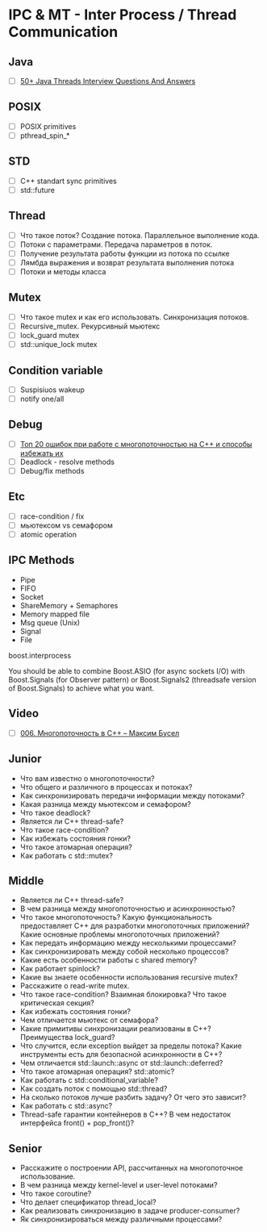 # IPC & MT - Inter Process / Thread Communication

## Java

- [ ] [50+ Java Threads Interview Questions And Answers](https://javaconceptoftheday.com/java-threads-interview-questions-and-answers/)

## POSIX

- [ ] POSIX primitives
- [ ] pthread_spin_*

## STD

- [ ] C++ standart sync primitives
- [ ] std::future

## Thread

- [ ] Что такое поток? Создание потока. Параллельное выполнение кода.
- [ ] Потоки с параметрами. Передача параметров в поток.
- [ ] Получение результата работы функции из потока по ссылке
- [ ] Лямбда выражения и возврат результата выполнения потока
- [ ] Потоки и методы класса

## Mutex

- [ ] Что такое mutex и как его использовать. Синхронизация потоков.
- [ ] Recursive_mutex. Рекурсивный мьютекс
- [ ] lock_guard mutex
- [ ] std::unique_lock mutex

## Condition variable

- [ ] Suspisiuos wakeup
- [ ] notify one/all

## Debug

- [ ] [Топ 20 ошибок при работе с многопоточностью на С++ и способы избежать их](https://habr.com/ru/post/443406/)
- [ ] Deadlock - resolve methods
- [ ] Debug/fix methods

## Etc

- [ ] race-condition / fix
- [ ] мьютексом vs семафором
- [ ] atomic operation

## IPC Methods

- Pipe
- FIFO
- Socket
- ShareMemory + Semaphores
- Memory mapped file
- Msg queue (Unix)
- Signal
- File

boost.interprocess

You should be able to combine Boost.ASIO (for async sockets I/O)
with Boost.Signals (for Observer pattern) or Boost.Signals2 (threadsafe version of Boost.Signals)
to achieve what you want.

## Video

- [ ] [006. Многопоточность в С++ – Максим Бусел](https://www.youtube.com/watch?v=-TuJP8pUBW0)

## Junior

- Что вам известно о многопоточности?
- Что общего и различного в процессах и потоках?
- Как синхронизировать передачи информации между потоками?
- Какая разница между мьютексом и семафором?
- Что такое deadlock?
- Является ли С++ thread-safe?
- Что такое race-condition?
- Как избежать состояния гонки?
- Что такое атомарная операция?
- Как работать с std::mutex?

## Middle

- Является ли С++ thread-safe?
- В чем разница между многопоточностью и асинхронностью?
- Что такое многопоточность? Какую функциональность предоставляет С++ для разработки многопоточных
  приложений? Какие основные проблемы многопоточных приложений?
- Как передать информацию между несколькими процессами?
- Как синхронизировать между собой несколько процессов?
- Какие есть особенности работы с shared memory?
- Как работает spinlock?
- Какие вы знаете особенности использования recursive mutex?
- Расскажите о read-write mutex.
- Что такое race-condition? Взаимная блокировка? Что такое критическая секция?
- Как избежать состояния гонки?
- Чем отличается мьютекс от семафора?
- Какие примитивы синхронизации реализованы в C++? Преимущества lock_guard?
- Что случится, если exception выйдет за пределы потока? Какие инструменты есть для безопасной
  асинхронности в С++?
- Чем отличается std::launch::async от std::launch::deferred?
- Что такое атомарная операция? std::atomic?
- Как работать с std::conditional_variable?
- Как создать поток с помощью std::thread?
- На сколько потоков лучше разбить задачу? От чего это зависит?
- Как работать с std::async?
- Thread-safe гарантии контейнеров в С++? В чем недостаток интерфейса front() + pop_front()?

## Senior

- Расскажите о построении API, рассчитанных на многопоточное использование.
- В чем разница между kernel-level и user-level потоками?
- Что такое coroutine?
- Что делает спецификатор thread_local?
- Как реализовать синхронизацию в задаче producer-consumer?
- Як синхронизироваться между различными процессами?
